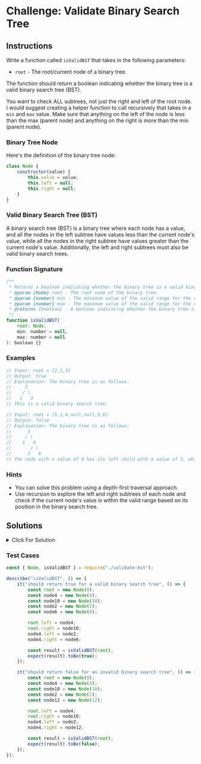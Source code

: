 # Challenge: Validate Binary Search Tree

## Instructions

Write a function called `isValidBST` that takes in the following parameters:

- `root` - The root/current node of a binary tree.

The function should return a boolean indicating whether the binary tree is a valid binary search tree (BST).

You want to check ALL subtrees, not just the right and left of the root node. I would suggest creating a helper function to call recursively that takes in a `min` and `max` value. Make sure that anything on the left of the node is less than the max (parent node) and anything on the right is more than the min (parent node).

### Binary Tree Node

Here's the definition of the binary tree node:

```js
class Node {
	constructor(value) {
		this.value = value;
		this.left = null;
		this.right = null;
	}
}
```

### Valid Binary Search Tree (BST)

A binary search tree (BST) is a binary tree where each node has a value, and all the nodes in the left subtree have values less than the current node's value, while all the nodes in the right subtree have values greater than the current node's value. Additionally, the left and right subtrees must also be valid binary search trees.

### Function Signature

```js
/**
 * Returns a boolean indicating whether the binary tree is a valid binary search tree (BST).
 * @param {Node} root - The root node of the binary tree.
 * @param {number} min - The minimum value of the valid range for the current node's value.
 * @param {number} max - The maximum value of the valid range for the current node's value.
 * @returns {boolean} - A boolean indicating whether the binary tree is a valid binary search tree (BST).
 */
function isValidBST(
	root: Node,
	min: number = null,
	max: number = null
): boolean {}
```

### Examples

```js
// Input: root = [2,1,3]
// Output: true
// Explanation: The binary tree is as follows:
//     2
//    / \
//   1   3
// This is a valid binary search tree.

// Input: root = [5,1,4,null,null,3,6]
// Output: false
// Explanation: The binary tree is as follows:
//      5
//     / \
//    1   4
//       / \
//      3   6
// The node with a value of 4 has its left child with a value of 3, which violates the BST property, so it is not a valid BST.
```

### Hints

- You can solve this problem using a depth-first traversal approach.
- Use recursion to explore the left and right subtrees of each node and check if the current node's value is within the valid range based on its position in the binary search tree.

## Solutions

<details>
  <summary>Click For Solution</summary>

```js
class Node {
	constructor(value) {
		this.value = value;
		this.left = null;
		this.right = null;
	}
}

function isValidBST(root, min = null, max = null) {
	if (!root) {
		return true;
	}

	if (
		(min !== null && root.value <= min) ||
		(max !== null && root.value >= max)
	) {
		return false;
	}

	return (
		isValidBST(root.left, min, root.value) &&
		isValidBST(root.right, root.value, max)
	);
}
```

### Explanation

The solution to this problem is to use a depth-first traversal approach to recursively explore the left and right subtrees of each node and check if the current node's value is within the valid range based on its position in the binary search tree.

- Check if the current node is `null`. If it is, return `true` because an empty tree is a valid binary search tree.
- Check if the current node's value is less than or equal to the `min` value or greater than or equal to the `max` value. If it is, return `false` because the current node's value is not within the valid range based on its position in the binary search tree.
- Recursively call the `isValidBST` function on the current node's left subtree, passing in the `min` value and the current node's value as the `max` value.
- Recursively call the `isValidBST` function on the current node's right subtree, passing in the current node's value as the `min` value and the `max` value.
- If the current node's value is within the valid range based on its position in the binary search tree and both the left and right subtrees are valid binary search trees, return `true`. Otherwise, return `false`.

### Try It Out

Let's test out our solution with the following binary search tree:

```js
/*

     8
    / \
   4   10
  / \
 2   6

*/
```

```js
const root = new Node(8);
const node4 = new Node(4); // left
const node10 = new Node(10); // right
const node2 = new Node(2); // left
const node6 = new Node(6); // right

root.left = node4;
root.right = node10;
node4.left = node2;
node4.right = node6;

isValidBST(root);
```

</details>

### Test Cases

```js
const { Node, isValidBST } = require("./validate-bst");

describe("isValidBST", () => {
	it("should return true for a valid binary search tree", () => {
		const root = new Node(8);
		const node4 = new Node(4);
		const node10 = new Node(10);
		const node2 = new Node(2);
		const node6 = new Node(6);

		root.left = node4;
		root.right = node10;
		node4.left = node2;
		node4.right = node6;

		const result = isValidBST(root);
		expect(result).toBe(true);
	});

	it("should return false for an invalid binary search tree", () => {
		const root = new Node(8);
		const node4 = new Node(4);
		const node10 = new Node(10);
		const node2 = new Node(2);
		const node12 = new Node(12);

		root.left = node4;
		root.right = node10;
		node4.left = node2;
		node4.right = node12;

		const result = isValidBST(root);
		expect(result).toBe(false);
	});
});
```
